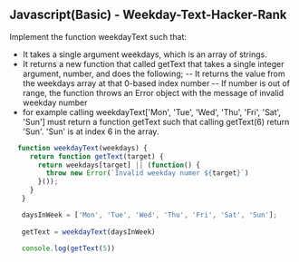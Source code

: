## Javascript(Basic) - Weekday-Text-Hacker-Rank 

Implement the function weekdayText such that:

- It takes a single argument weekdays, which is an array of strings.
- It returns a new function that called getText that takes a single integer argument, number, and does the following;
-- It returns the value from the weekdays array at that 0-based index number
-- If number is out of range, the function throws an Error object with the message of invalid weekday number
- for example calling weekdayText['Mon', 'Tue', 'Wed', 'Thu', 'Fri', 'Sat', 'Sun'] must return a function getText such that calling getText(6) return 'Sun'. 'Sun' is at index 6 in the array.

 ```js
   function weekdayText(weekdays) {
      return function getText(target) {
        return weekdays[target] || (function() {
          throw new Error(`Invalid weekday numer ${target}`)
        }());
      }
    }

    daysInWeek = ['Mon', 'Tue', 'Wed', 'Thu', 'Fri', 'Sat', 'Sun'];
    
    getText = weekdayText(daysInWeek)
    
    console.log(getText(5))

